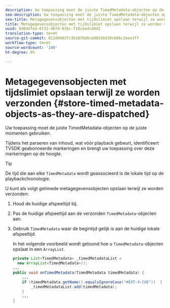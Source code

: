 ```yaml
---
description: Uw toepassing moet de juiste TimedMetadata-objecten op de juiste momenten gebruiken.
seo-description: Uw toepassing moet de juiste TimedMetadata-objecten op de juiste momenten gebruiken.
seo-title: Metagegevensobjecten met tijdslimiet opslaan terwijl ze worden verzonden
title: Metagegevensobjecten met tijdslimiet opslaan terwijl ze worden verzonden
uuid: 0d0ddfea-6f32-467d-91bc-f18ceadcd842
translation-type: tm+mt
source-git-commit: 812d04037c3b18f8d8cdd0d18430c686c3eee1ff
workflow-type: tm+mt
source-wordcount: '140'
ht-degree: 0%

---
```



# Metagegevensobjecten met tijdslimiet opslaan terwijl ze worden verzonden {#store-timed-metadata-objects-as-they-are-dispatched}

Uw toepassing moet de juiste TimedMetadata-objecten op de juiste momenten gebruiken.

Tijdens het parseren van inhoud, wat vóór playback gebeurt, identificeert TVSDK geabonneerde markeringen en brengt uw toepassing over deze markeringen op de hoogte.

>[!TIP]
>
>De tijd die aan elke `TimedMetadata` wordt geassocieerd is de lokale tijd op de playbackchronologie.

U kunt als volgt getimede metagegevensobjecten opslaan terwijl ze worden verzonden:

1. Houd de huidige afspeeltijd bij.
1. Pas de huidige afspeeltijd aan de verzonden `TimedMetadata`-objecten aan.

1. Gebruik `TimedMetadata` waar de begintijd gelijk is aan de huidige lokale afspeeltijd.

   In het volgende voorbeeld wordt getoond hoe u `TimedMetadata`-objecten opslaat in een `ArrayList`.

   ```java
   private List<TimedMetadata> _timedMetadataList =  
     new ArrayList<TimedMetadata>(); 
   ... 
   public void onTimedMetadata(TimedMetadata timedMetadata) { 
       ... 
       if (timedMetadata.getName().equalsIgnoreCase("#EXT-X-CUE"))  { 
           _timedMetadataList.add(timedMetadata); 
       } 
       ... 
   }
   ```

